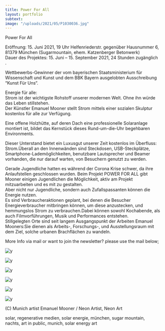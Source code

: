 ```yaml
---
title: Power For All
layout: portfolio
subtext: 
image: "/uploads/2021/05/P1030036.jpg"
---
```


Power For All

Eröffnung: 15. Juni 2021, 19 Uhr Helfenriederstr. gegenüber Hausnummer 6, 81379 München (Sugarmountain, ehem. Katzenberger Betonwerk)    
Dauer des Projektes: 15. Juni – 15. September 2021, 24 Stunden zugänglich .

Wettbewerbs-Gewinner der vom bayerischen Staatsministerium für Wissenschaft und Kunst und dem BBK Bayern ausgelobten Ausschreibung “Kunst Für Uns“.

Energie für alle:    
Strom ist der wichtigste Rohstoff unserer modernen Welt. Ohne ihn würde das Leben stillstehen.  
Der Künstler Emanuel Mooner stellt Strom mittels einer sozialen Skulptur kostenlos für alle zur Verfügung.

Eine offene Holzhütte, auf deren Dach eine professionelle Solaranlage montiert ist, bildet das Kernstück dieses Rund-um-die-Uhr begehbaren Environments.

Dieser Unterstand bietet ein Luxusgut unserer Zeit kostenlos im Überfluss: Strom.Überall an den Innenwänden sind Steckdosen, USB-Steckplätze, Smartphone-Lademöglichkeiten, benutzbare Lautsprecher und Beamer vorhanden, die nur darauf warten, von Besuchern genutzt zu werden.

Gerade Jugendliche hatten es während der Corona Krise schwer, da ihre Anlaufstellen geschlossen wurden. Beim Projekt POWER FOR ALL gibt Mooner einigen Jugendlichen die Möglichkeit, aktiv am Projekt mitzuarbeiten und es mit zu gestalten.  
Aber nicht nur Jugendliche, sondern auch Zufallspassanten können die Energie nutzen.  
Es sind Verbraucheraktionen geplant, bei denen die Besucher Energieverbraucher mitbringen können, um diese anzustecken, und hemmungslos Strom zu verbrauchen.Dabei können sowohl Kochabende, als auch Filmvorführungen, Musik und Performances entstehen.  
Stillgelegten Orte sind seit langem Ausgangspunkt der Arbeiten Emanuel Mooners:Sie dienen als Arbeits-, Forschungs-, und Ausstellungsraum mit dem Ziel, solche urbanen Brachflächen zu wandeln.

More Info via mail or want to join the newsletter? please use the mail below;

![y](/uploads/2021/05/P1030036.jpg)

 ![y](/uploads/2021/05/P1030038.jpg)

 ![y](/uploads/2021/05/P1030039.jpg)

 ![y](/uploads/2021/05/P1030045.jpg)

 ![y](/uploads/2021/05/P1030052.jpg)

 ![y](/uploads/2021/05/P1030050.jpg)

(C) Munich artist Emanuel Mooner / Neon Artist, Neon Art

solar, regenerative medien, solar energie, münchen, sugar mountain, nachts, art in public, munich, solar energy art







